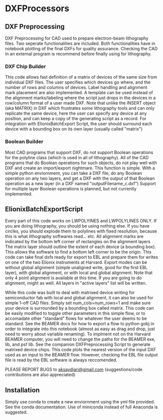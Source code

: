 # DXFProcessors

## DXF Preprocessing
DXF Preprocessing for CAD used to prepare electron-beam lithography files. Two seperate functionalities are included.
Both functionalities have in notebook plotting of the final DXFs for quality assurance. 
Checking the CAD in an external program is recommend before finally using for lithography.

### DXF Chip Builder
This code allows fast definition of a matrix of devices of the same size from individual DXF files. 
The user specifies which devices go where, and the number of rows and columns of devices.
Label handling and alignment mark placement are also implemented.
A template can be used instead of the alignment marks/labeling where the script just drops in the devices in a row/column format of a user made DXF.
Note that unlike the INSERT object (aka MATRIX) in DXF which frustrates some lithography tools and can only replicate the same device,
here the user can specify any device at any position, and can keep a copy of the generating script as a record.
For integration with ElionixBatchExport Script, the user should surround each device with a bounding box on its own layer (usually called "matrix")

### Boolean Builder
Most CAD programs that support DXF, do not support Boolean operations for the polyline class (which is used in all of lithography). 
All of the CAD programs that do Boolean operations for such objects, do not play well with DXF and create an import/export nightmare.
This function is simple. With a simple python enviornment, you can take a DXF file, do any Boolean operation on any two layers,
and get a DXF with the output of that Boolean operation as a new layer (in a DXF named "outputFilename_c.dxf")
Support for multiple layer Boolean operations is planned, but not currently implemented.

## ElionixBatchExportScript

Every part of this code works on LWPOLYINES and LWPOLYLINES ONLY.
If you are doing lithography, you should be using nothing else.
If you have circles, you should explode them to polylines with fixed resolution, because this is what lithography softwares read... etc.
All alignment marks are indicated by the bottom left corner of rectangles on the alignment layers
The matrix layer should outline the extent of each device (a bounding box). This allows the software to find a bottom left corner to be the origin.
This code can take final dxfs ready for export to EBL and prepare them for writes on one of the two Elionix instruments at Harvard.
     Export modes can be without global alignment (simple unaligned write, good for the first EBL layer), with global alignment, or with local and global alignment.
            Note that only 4 point alignment is available at this time. If you are going to do alignment, might as well.
     All layers in "active layers" list will be written.

While this code was built to deal with matrixed device writing for semiconductor fab with local and global alignment, it can also be used for simple 1-off CAD files.
Simply set num_cols=num_rows=1 and make sure your device is surrounded by a bounding box called matrix.
This code can be easily modified to toggle other parameters in this simple flow, or to accomadate other "standard" flows for whatever the user deems to be standard.
See the BEAMER docs for how to export a flow to python gobj in order to integrate into this notebook (almost as easy as drag and drop, just need to worry about variable renaming).
To implment not on the Harvard BEAMER computer, you will need to change the paths for the BEAMER exe, lib, and psf lib. 
See the companion DXFPreprocessing Script to generate matrixed device chips.
This code plots the nearest version of the input DXF used as an input to the BEAMER flow. However, checking the EBL file output file is read by the EBL software is always reccomended.

PLEASE REPORT BUGS to aksaydjari@gmail.com (suggestions/code contributions are also appreciated)

## Installation

Simply use conda to create a new enviornment using the yml file provided. See the conda documentation. 
Use of miniconda instead of full Anaconda is suggested.
